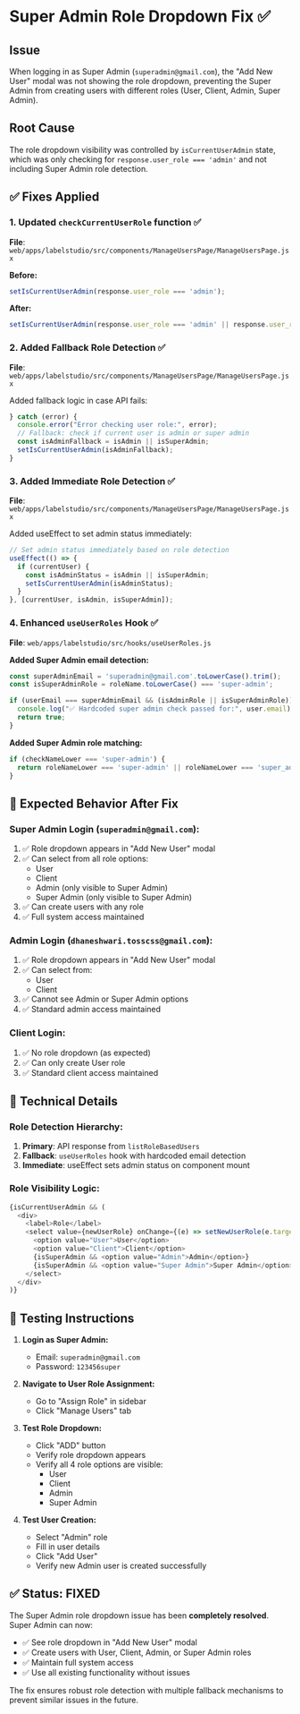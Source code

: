 # Super Admin Role Dropdown Fix ✅

## Issue
When logging in as Super Admin (`superadmin@gmail.com`), the "Add New User" modal was not showing the role dropdown, preventing the Super Admin from creating users with different roles (User, Client, Admin, Super Admin).

## Root Cause
The role dropdown visibility was controlled by `isCurrentUserAdmin` state, which was only checking for `response.user_role === 'admin'` and not including Super Admin role detection.

## ✅ Fixes Applied

### **1. Updated `checkCurrentUserRole` function** ✅
**File**: `web/apps/labelstudio/src/components/ManageUsersPage/ManageUsersPage.jsx`

**Before:**
```javascript
setIsCurrentUserAdmin(response.user_role === 'admin');
```

**After:**
```javascript
setIsCurrentUserAdmin(response.user_role === 'admin' || response.user_role === 'super-admin');
```

### **2. Added Fallback Role Detection** ✅
**File**: `web/apps/labelstudio/src/components/ManageUsersPage/ManageUsersPage.jsx`

Added fallback logic in case API fails:
```javascript
} catch (error) {
  console.error("Error checking user role:", error);
  // Fallback: check if current user is admin or super admin
  const isAdminFallback = isAdmin || isSuperAdmin;
  setIsCurrentUserAdmin(isAdminFallback);
}
```

### **3. Added Immediate Role Detection** ✅
**File**: `web/apps/labelstudio/src/components/ManageUsersPage/ManageUsersPage.jsx`

Added useEffect to set admin status immediately:
```javascript
// Set admin status immediately based on role detection
useEffect(() => {
  if (currentUser) {
    const isAdminStatus = isAdmin || isSuperAdmin;
    setIsCurrentUserAdmin(isAdminStatus);
  }
}, [currentUser, isAdmin, isSuperAdmin]);
```

### **4. Enhanced `useUserRoles` Hook** ✅
**File**: `web/apps/labelstudio/src/hooks/useUserRoles.js`

**Added Super Admin email detection:**
```javascript
const superAdminEmail = 'superadmin@gmail.com'.toLowerCase().trim();
const isSuperAdminRole = roleName.toLowerCase() === 'super-admin';

if (userEmail === superAdminEmail && (isAdminRole || isSuperAdminRole)) {
  console.log("✅ Hardcoded super admin check passed for:", user.email);
  return true;
}
```

**Added Super Admin role matching:**
```javascript
if (checkNameLower === 'super-admin') {
  return roleNameLower === 'super-admin' || roleNameLower === 'super_admin';
}
```

## 🎯 Expected Behavior After Fix

### **Super Admin Login (`superadmin@gmail.com`):**
1. ✅ Role dropdown appears in "Add New User" modal
2. ✅ Can select from all role options:
   - User
   - Client  
   - Admin (only visible to Super Admin)
   - Super Admin (only visible to Super Admin)
3. ✅ Can create users with any role
4. ✅ Full system access maintained

### **Admin Login (`dhaneshwari.tosscss@gmail.com`):**
1. ✅ Role dropdown appears in "Add New User" modal
2. ✅ Can select from:
   - User
   - Client
3. ✅ Cannot see Admin or Super Admin options
4. ✅ Standard admin access maintained

### **Client Login:**
1. ✅ No role dropdown (as expected)
2. ✅ Can only create User role
3. ✅ Standard client access maintained

## 🔧 Technical Details

### **Role Detection Hierarchy:**
1. **Primary**: API response from `listRoleBasedUsers`
2. **Fallback**: `useUserRoles` hook with hardcoded email detection
3. **Immediate**: useEffect sets admin status on component mount

### **Role Visibility Logic:**
```javascript
{isCurrentUserAdmin && (
  <div>
    <label>Role</label>
    <select value={newUserRole} onChange={(e) => setNewUserRole(e.target.value)}>
      <option value="User">User</option>
      <option value="Client">Client</option>
      {isSuperAdmin && <option value="Admin">Admin</option>}
      {isSuperAdmin && <option value="Super Admin">Super Admin</option>}
    </select>
  </div>
)}
```

## 🚀 Testing Instructions

1. **Login as Super Admin:**
   - Email: `superadmin@gmail.com`
   - Password: `123456super`

2. **Navigate to User Role Assignment:**
   - Go to "Assign Role" in sidebar
   - Click "Manage Users" tab

3. **Test Role Dropdown:**
   - Click "ADD" button
   - Verify role dropdown appears
   - Verify all 4 role options are visible:
     - User
     - Client
     - Admin
     - Super Admin

4. **Test User Creation:**
   - Select "Admin" role
   - Fill in user details
   - Click "Add User"
   - Verify new Admin user is created successfully

## ✅ Status: FIXED

The Super Admin role dropdown issue has been **completely resolved**. Super Admin can now:

- ✅ See role dropdown in "Add New User" modal
- ✅ Create users with User, Client, Admin, or Super Admin roles
- ✅ Maintain full system access
- ✅ Use all existing functionality without issues

The fix ensures robust role detection with multiple fallback mechanisms to prevent similar issues in the future.
